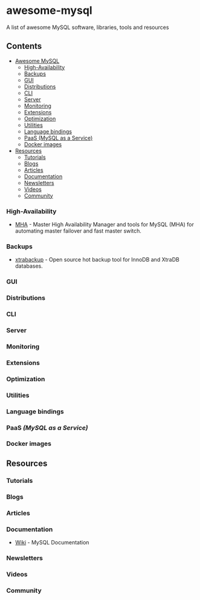 # awesome-mysql
A list of awesome MySQL software, libraries, tools and resources

## Contents

- [Awesome MySQL](#awesome-mysql-)
    - [High-Availability](#high-availability)
    - [Backups](#backups)
    - [GUI](#gui)
    - [Distributions](#distributions)
    - [CLI](#cli)
    - [Server](#server)
    - [Monitoring](#monitoring)
    - [Extensions](#extensions)
    - [Optimization](#optimization)
    - [Utilities](#utilities)
    - [Language bindings](#language-bindings)
    - [PaaS (MySQL as a Service)](#paas-mysql-as-a-service)
    - [Docker images](#docker-images)
- [Resources](#resources)
    - [Tutorials](#tutorials)
    - [Blogs](#blogs)
    - [Articles](#articles)
    - [Documentation](#documentation)
    - [Newsletters](#newsletters)
    - [Videos](#videos)
    - [Community](#community)

### High-Availability
* [MHA](https://github.com/yoshinorim/mha4mysql-manager) - Master High Availability Manager and tools for MySQL (MHA) for automating master failover and fast master switch.

### Backups
* [xtrabackup](https://github.com/percona/percona-xtrabackup) - Open source hot backup tool for InnoDB and XtraDB databases.

### GUI

### Distributions

### CLI

### Server

### Monitoring

### Extensions

### Optimization

### Utilities

### Language bindings

### PaaS *(MySQL as a Service)*

### Docker images

## Resources

### Tutorials

### Blogs

### Articles

### Documentation
* [Wiki](https://dev.mysql.com/doc/) - MySQL Documentation

### Newsletters

### Videos

### Community